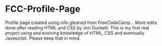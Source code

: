 # FCC-Profile-Page
Profile page created using info gleaned from FreeCodeCamp
...More edits done after reading HTML and CSS by Jon Duckett.
This is my first real project using and evolving knowledge of HTML, CSS and eventually Javascript.  Please keep that in mind.
